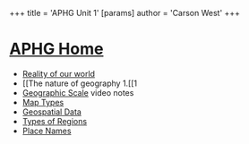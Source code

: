 +++
 title = 'APHG Unit 1'
[params]
	author = 'Carson West'
+++
# [APHG Home](./../aphg-home/)

 - [Reality of our world](./../reality-of-our-world/)
 - [[The nature of geography 1.[[1
 - [Geographic Scale](./../geographic-scale/) video notes
 - [Map Types](./../map-types/)
 - [Geospatial Data](./../geospatial-data/)
 - [Types of Regions](./../types-of-regions/)
 - [Place Names](./../place-names/)

